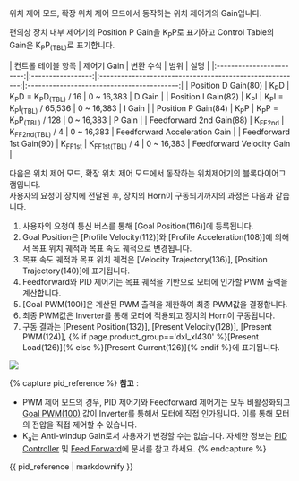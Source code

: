 
위치 제어 모드, 확장 위치 제어 모드에서 동작하는 위치 제어기의 Gain입니다.  
  
편의상 장치 내부 제어기의 Position P Gain을 K<sub>P</sub>P로 표기하고 Control Table의 Gain은 K<sub>P</sub>P<sub>(TBL)</sub>로 표기합니다.

|    컨트롤 테이블 항목    |    제어기 Gain    |                        변환 수식                         |                범위 | 설명                 |
|:------------------------:|:-----------------:|:--------------------------------------------------------:|:------------------------------------------:|
|   Position D Gain(80)    |  K<sub>P</sub>D   |   K<sub>P</sub>D = K<sub>P</sub>D<sub>(TBL)</sub> / 16   |            0 ~ 16,383 | D Gain             |
|   Position I Gain(82)    |  K<sub>P</sub>I   | K<sub>P</sub>I = K<sub>P</sub>I<sub>(TBL)</sub> / 65,536 |            0 ~ 16,383 | I Gain             |
|   Position P Gain(84)    |  K<sub>P</sub>P   |  K<sub>P</sub>P = K<sub>P</sub>P<sub>(TBL)</sub> / 128   |            0 ~ 16,383 | P Gain             |
| Feedforward 2nd Gain(88) | K<sub>FF2nd</sub> |                K<sub>FF2nd(TBL)</sub> / 4                | 0 ~ 16,383 | Feedforward Acceleration Gain |
| Feedforward 1st Gain(90) | K<sub>FF1st</sub> |                K<sub>FF1st(TBL)</sub> / 4                |   0 ~ 16,383 | Feedforward Velocity Gain   |

다음은 위치 제어 모드, 확장 위치 제어 모드에서 동작하는 위치제어기의 블록다이어그램입니다.  
사용자의 요청이 장치에 전달된 후, 장치의 Horn이 구동되기까지의 과정은 다음과 같습니다.

1. 사용자의 요청이 통신 버스를 통해 [Goal Position(116)]에 등록됩니다.
2. Goal Position은 [Profile Velocity(112)]와 [Profile Acceleration(108)]에 의해서 목표 위치 궤적과 목표 속도 궤적으로 변경됩니다.
3. 목표 속도 궤적과 목표 위치 궤적은 [Velocity Trajectory(136)], [Position Trajectory(140)]에 표기됩니다.
4. Feedforward와 PID 제어기는 목표 궤적을 기반으로 모터에 인가할 PWM 출력을 계산합니다.
5. [Goal PWM(100)]은 계산된 PWM 출력을 제한하여 최종 PWM값을 결정합니다.
6. 최종 PWM값은 Inverter를 통해 모터에 적용되고 장치의 Horn이 구동됩니다.
7. 구동 결과는 [Present Position(132)], [Present Velocity(128)], [Present PWM(124)], {% if page.product_group=='dxl_xl430' %}[Present Load(126)]{% else %}[Present Current(126)]{% endif %}에 표기됩니다.

![](/assets/images/dxl/position_controller_pid_gain.jpg)

{% capture pid_reference %}
**참고** : 
- PWM 제어 모드의 경우, PID 제어기와 Feedforward 제어기는 모두 비활성화되고 [Goal PWM(100)](#goal-pwm100) 값이 Inverter를 통해서 모터에 직접 인가됩니다. 이를 통해 모터의 전압을 직접 제어할 수 있습니다.
- K<sub>a</sub>는 Anti-windup Gain로서 사용자가 변경할 수는 없습니다. 자세한 정보는 [PID Controller](http://en.wikipedia.org/wiki/PID_controller) 및 [Feed Forward](https://en.wikipedia.org/wiki/Feed_forward_(control))에 문서를 참고 하세요.
{% endcapture %}
<div class="notice">{{ pid_reference | markdownify }}</div>
